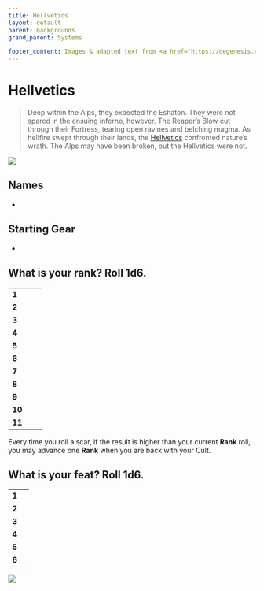 ```yaml
---
title: Hellvetics
layout: default
parent: Backgrounds
grand_parent: Systems

footer_content: Images & adapted text from <a href="https://degenesis.com/">degenesis.com</a> for private use only. Copyright &copy; 2021 by SIXMOREVODKA.
---
```


# Hellvetics

> Deep within the Alps, they expected the Eshaton. They were not spared in the ensuing inferno, however. The Reaper’s Blow cut through their Fortress, tearing open ravines and belching magma. As hellfire swept through their lands, the [Hellvetics](https://degenesis.com/world/cults/hellvetics) confronted nature’s wrath. The Alps may have been broken, but the Hellvetics were not.

![](https://a.storyblok.com/f/72501/2715x3840/a787dacaa6/003-hellvetics-archetype.jpg)

## Names

- 

## Starting Gear

- 

## What is your rank? Roll 1d6.

|        |     |     |
| ------ | --- | --- |
| **1**  |     |     |
| **2**  |     |     |
| **3**  |     |     |
| **4**  |     |     |
| **5**  |     |     |
| **6**  |     |     |
| **7**  |     |     |
| **8**  |     |     |
| **9**  |     |     |
| **10** |     |     |
| **11** |     |     |

Every time you roll a scar, if the result is higher than your current **Rank** roll, you may advance one **Rank** when you are back with your Cult.


## What is your feat? Roll 1d6.

|       |     |
| ----- | --- |
| **1** |     |
| **2** |     |
| **3** |     |
| **4** |     |
| **5** |     |
| **6** |     |

![](https://img2.storyblok.com/3492x1964/filters:quality(90)/f/72501/3840x2160/a89619dae2/hellvetics-opener.jpg)